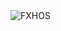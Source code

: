 <div align="justify">
<picture>
    <source media="(prefers-color-scheme: dark)" srcset="https://i.ibb.co/G4PSxyfj/output-gif.gif">
    <source media="(prefers-color-scheme: light)" srcset="https://i.ibb.co/G4PSxyfj/output-gif.gif">
    <img alt="FXHOS" src="https://i.ibb.co/G4PSxyfj/output-gif.gif">
</picture>
</div>